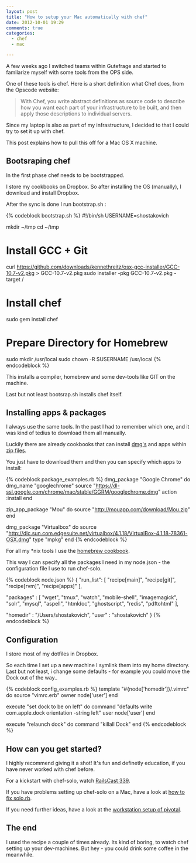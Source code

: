```yaml
---
layout: post
title: "How to setup your Mac automatically with chef"
date: 2012-10-01 19:29
comments: true
categories: 
  - chef
  - mac 

---
```


A few weeks ago I switched teams within Gutefrage and started to familarize myself with some tools from the OPS side.

One of these tools is chef. Here is a short definition what Chef does, from the Opscode website:

> With Chef, you write abstract definitions as source code to describe how you want each part of your infrastructure to be built, and then apply those descriptions to individual servers.

Since my laptop is also as part of my infrastructure, I decided to that I could try to set it up with chef.

This post explains how to pull this off for a Mac OS X machine.

## Bootsraping chef

In the first phase chef needs to be bootstrapped.

I store my cookbooks on Dropbox. So after installing the OS (manually), I download and install Dropbox.

After the sync is done I run bootstrap.sh :

{% codeblock bootstrap.sh %}
#!/bin/sh
USERNAME=shostakovich

mkdir ~/tmp
cd ~/tmp

# Install GCC + Git
curl https://github.com/downloads/kennethreitz/osx-gcc-installer/GCC-10.7-v2.pkg > GCC-10.7-v2.pkg
sudo installer -pkg GCC-10.7-v2.pkg -target /

# Install chef
sudo gem install chef

# Prepare Directory for Homebrew
sudo mkdir /usr/local
sudo chown -R $USERNAME /usr/local
{% endcodeblock %}

This installs a compiler, homebrew and some dev-tools like GIT on the machine.

Last but not least bootsrap.sh installs chef itself.

## Installing apps & packages

I always use the same tools. In the past I had to remember which one, and it was kind of tedius to download them all manually.

Luckily there are already cookbooks that can install [dmg's](https://github.com/opscode/cookbooks/tree/master/dmg) and apps within [zip files](https://github.com/fnichol/chef-zip_app).

You just have to download them and then you can specify which apps to
install:

{% codeblock package_examples.rb %}
dmg_package "Google Chrome" do
  dmg_name "googlechrome"
  source "https://dl-ssl.google.com/chrome/mac/stable/GGRM/googlechrome.dmg"
  action :install
end

zip_app_package "Mou" do
  source "http://mouapp.com/download/Mou.zip"
end

dmg_package "Virtualbox" do
  source "http://dlc.sun.com.edgesuite.net/virtualbox/4.1.18/VirtualBox-4.1.18-78361-OSX.dmg"
  type "mpkg"
end
{% endcodeblock %}

For all my *nix tools I use the [homebrew cookbook](https://github.com/mathie/chef-homebrew).

This way I can specify all the packages I need in my node.json - the configuration file I use to run chef-solo.

{% codeblock node.json %}
{
  "run_list": [
  	"recipe[main]", 
  	"recipe[git]", 
  	"recipe[rvm]",
  	"recipe[apps]"
  ],
  
  "packages" : [
 	"wget", 
 	"tmux", 
 	"watch", 
 	"mobile-shell", 
 	"imagemagick", 
 	"solr", 
 	"mysql", 
 	"aspell",
 	"htmldoc",
 	"ghostscript",
 	"redis",
 	"pdftohtml"
  ],

  "homedir" : "/Users/shostakovich",
  "user" : "shostakovich"
}
{% endcodeblock %}

## Configuration

I store most of my dotfiles in Dropbox.

So each time I set up a new machine I symlink them into my home directory. Last but not least, i change some defaults - for example you could move the Dock out of the way..

{% codeblock config_examples.rb %}
template "#{node['homedir']}/.vimrc" do
  source "vimrc.erb"
  owner node['user']
end

execute "set dock to be on left" do
  command "defaults write com.apple.dock orientation -string left"
  user node['user']
end

execute "relaunch dock" do
  command "killall Dock"
end
{% endcodeblock %}

## How can you get started?

I highly recommend giving it a shot! It's fun and definetly education, if you have never worked with chef before. 

For a kickstart with chef-solo, watch [RailsCast 339][1].

If you have problems setting up chef-solo on a Mac, have a look at [how to fix solo.rb][2].

If you need further ideas, have a look at the  [workstation setup of pivotal][3].

## The end

I used the recipe a couple of times already. Its kind of boring, to watch chef setting up your dev-machines. But hey - you could drink some coffee in the meanwhile.

[1]: http://railscasts.com/episodes/339-chef-solo-basics
[2]: http://woss.name/2011/01/23/converging-your-home-directory-with-chef/
[3]: https://github.com/pivotal/pivotal_workstation
